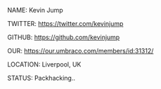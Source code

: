 NAME: Kevin Jump

TWITTER: https://twitter.com/kevinjump

GITHUB: https://github.com/kevinjump

OUR: https://our.umbraco.com/members/id:31312/

LOCATION: Liverpool, UK

STATUS: Packhacking..
